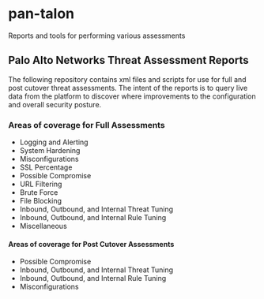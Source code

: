# pan-talon
Reports and tools for performing various assessments

## Palo Alto Networks Threat Assessment Reports

The following repository contains xml files and scripts for use for full and post cutover threat assessments.  The 
intent of the reports is to query live data from the platform to discover where improvements to the configuration
and overall security posture.   


### Areas of coverage for Full Assessments

* Logging and Alerting
* System Hardening
* Misconfigurations
* SSL Percentage
* Possible Compromise
* URL Filtering
* Brute Force 
* File Blocking
* Inbound, Outbound, and Internal Threat Tuning
* Inbound, Outbound, and Internal Rule Tuning
* Miscellaneous


#### Areas of coverage for Post Cutover Assessments

* Possible Compromise
* Inbound, Outbound, and Internal Threat Tuning
* Inbound, Outbound, and Internal Rule Tuning
* Misconfigurations

